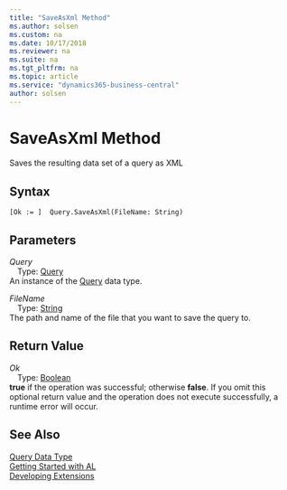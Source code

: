 ```yaml
---
title: "SaveAsXml Method"
ms.author: solsen
ms.custom: na
ms.date: 10/17/2018
ms.reviewer: na
ms.suite: na
ms.tgt_pltfrm: na
ms.topic: article
ms.service: "dynamics365-business-central"
author: solsen
---
```

[//]: # (START>DO_NOT_EDIT)
[//]: # (IMPORTANT:Do not edit any of the content between here and the END>DO_NOT_EDIT.)
[//]: # (Any modifications should be made in the .xml files in the ModernDev repo.)
# SaveAsXml Method
Saves the resulting data set of a query as XML

## Syntax
```
[Ok := ]  Query.SaveAsXml(FileName: String)
```
## Parameters
*Query*  
&emsp;Type: [Query](query-data-type.md)  
An instance of the [Query](query-data-type.md) data type.  

*FileName*  
&emsp;Type: [String](../string/string-data-type.md)  
The path and name of the file that you want to save the query to.  


## Return Value
*Ok*  
&emsp;Type: [Boolean](../boolean/boolean-data-type.md)  
**true** if the operation was successful; otherwise **false**.  If you omit this optional return value and the operation does not execute successfully, a runtime error will occur.    


[//]: # (IMPORTANT: END>DO_NOT_EDIT)
## See Also
[Query Data Type](query-data-type.md)  
[Getting Started with AL](../devenv-get-started.md)  
[Developing Extensions](../devenv-dev-overview.md)